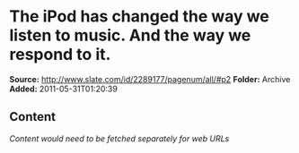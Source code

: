 # The iPod has changed the way we listen to music. And the way we respond to it.

**Source:** http://www.slate.com/id/2289177/pagenum/all/#p2
**Folder:** Archive
**Added:** 2011-05-31T01:20:39




## Content
*Content would need to be fetched separately for web URLs*
